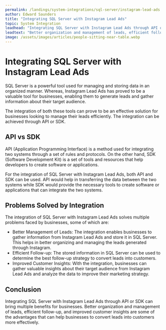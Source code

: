 ```yaml
---
permalink: /landings/system-integrations/sql-server/instagram-lead-ads
author: Edward Saunders
title: "Integrating SQL Server with Instagram Lead Ads"
topic: System Integration
leadhead: "Integrating SQL Server with Instagram Lead Ads through API or SDK can bring multiple benefits for businesses"
leadtext: "Better organization and management of leads, efficient follow-up, and improved customer insights are some of the advantages that can help businesses to convert leads into customers more effectively."
image: /assets/images/articles/people-sitting-near-table.webp
---
```

<div class="arttext">	<h1>Integrating SQL Server with Instagram Lead Ads</h1>
	<p>SQL Server is a powerful tool used for managing and storing data in an organized manner. Whereas, Instagram Lead Ads has proved to be a valuable tool for businesses, enabling them to generate leads and gather information about their target audience.</p>
	<p>The integration of both these tools can prove to be an effective solution for businesses looking to manage their leads efficiently. The integration can be achieved through API or SDK.</p>
	<h2>API vs SDK</h2>
	<p>API (Application Programming Interface) is a method used for integrating two systems through a set of rules and protocols. On the other hand, SDK (Software Development Kit) is a set of tools and resources that help developers to create software or applications.</p>
	<p>For the integration of SQL Server with Instagram Lead Ads, both API and SDK can be used. API would help in transferring the data between the two systems while SDK would provide the necessary tools to create software or applications that can integrate the two systems.</p>
	<h2>Problems Solved by Integration</h2>
	<p>The integration of SQL Server with Instagram Lead Ads solves multiple problems faced by businesses, some of which are:</p>
	<ul>
		<li>Better Management of Leads: The integration enables businesses to gather information from Instagram Lead Ads and store it in SQL Server. This helps in better organizing and managing the leads generated through Instagram.</li>
		<li>Efficient Follow-up: The stored information in SQL Server can be used to determine the best follow-up strategy to convert leads into customers.</li>
		<li>Improved Customer Insights: With the integration, businesses can gather valuable insights about their target audience from Instagram Lead Ads and analyze the data to improve their marketing strategy.</li>
	</ul>
	<h2>Conclusion</h2>
	<p>Integrating SQL Server with Instagram Lead Ads through API or SDK can bring multiple benefits for businesses. Better organization and management of leads, efficient follow-up, and improved customer insights are some of the advantages that can help businesses to convert leads into customers more effectively.</p>
</div>